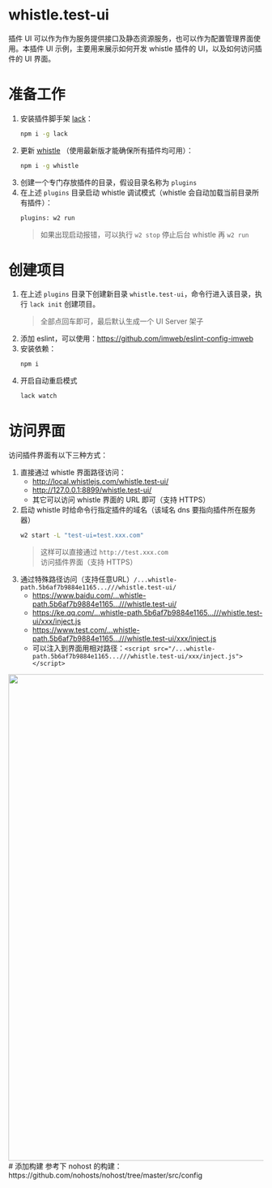 # whistle.test-ui
插件 UI 可以作为作为服务提供接口及静态资源服务，也可以作为配置管理界面使用。本插件 UI 示例，主要用来展示如何开发 whistle 插件的 UI，以及如何访问插件的 UI 界面。

# 准备工作
1. 安装插件脚手架 [lack](https://github.com/avwo/lack)：
    ``` sh
    npm i -g lack
    ```
2. 更新 [whistle](https://github.com/avwo/lack) （使用最新版才能确保所有插件均可用）：
    ``` sh
    npm i -g whistle
    ```
3. 创建一个专门存放插件的目录，假设目录名称为 `plugins`
4. 在上述 `plugins` 目录启动 whistle 调试模式（whistle 会自动加载当前目录所有插件）：
    ``` sh
    plugins: w2 run
    ```
    > 如果出现启动报错，可以执行 `w2 stop` 停止后台 whistle 再 `w2 run`

# 创建项目
1. 在上述 `plugins` 目录下创建新目录 `whistle.test-ui`，命令行进入该目录，执行 `lack init` 创建项目。
    > 全部点回车即可，最后默认生成一个 UI Server 架子
2. 添加 eslint，可以使用：https://github.com/imweb/eslint-config-imweb
3. 安装依赖：
    ``` txt
    npm i
    ```
4. 开启自动重启模式
    ``` sh
    lack watch
    ```

# 访问界面
访问插件界面有以下三种方式：
1. 直接通过 whistle 界面路径访问：
   - http://local.whistlejs.com/whistle.test-ui/
   - http://127.0.0.1:8899/whistle.test-ui/
   - 其它可以访问 whistle 界面的 URL 即可（支持 HTTPS）
2. 启动 whistle 时给命令行指定插件的域名（该域名 dns 要指向插件所在服务器）
    ``` sh
    w2 start -L "test-ui=test.xxx.com"
    ```
    > 这样可以直接通过 `http://test.xxx.com` 访问插件界面（支持 HTTPS）
3. 通过特殊路径访问（支持任意URL）`/...whistle-path.5b6af7b9884e1165...///whistle.test-ui/`
    - https://www.baidu.com/...whistle-path.5b6af7b9884e1165...///whistle.test-ui/
    - https://ke.qq.com/...whistle-path.5b6af7b9884e1165...///whistle.test-ui/xxx/inject.js
    - https://www.test.com/...whistle-path.5b6af7b9884e1165...///whistle.test-ui/xxx/inject.js
    - 可以注入到界面用相对路径：`<script src="/...whistle-path.5b6af7b9884e1165...///whistle.test-ui/xxx/inject.js"></script>`
<img width="960" src="https://user-images.githubusercontent.com/11450939/71641311-9b650800-2cd4-11ea-88c9-d954aef61121.png">
# 添加构建
参考下 nohost 的构建：https://github.com/nohosts/nohost/tree/master/src/config

